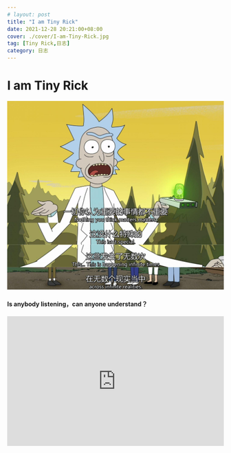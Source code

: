 ```yaml
---
# layout: post
title: "I am Tiny Rick"
date: 2021-12-28 20:21:00+08:00
cover: ./cover/I-am-Tiny-Rick.jpg
tag: [Tiny Rick,日志]
category: 日志
---
```


# I am Tiny Rick

![](./images/I-am-Tiny-Rick.jpg)

#### Is anybody listening，can anyone understand？

<div style="position: relative; padding: 30% 45%;">
<iframe style="position: absolute; width: 100%; height: 100%; left: 0; top: 0;" src="https://player.bilibili.com/player.html?aid=889771805&bvid=BV1hP4y1W7cb&cid=387720584&page=1&as_wide=1&high_quality=1&danmaku=0" frameborder="no" scrolling="no"></iframe>
</div>
